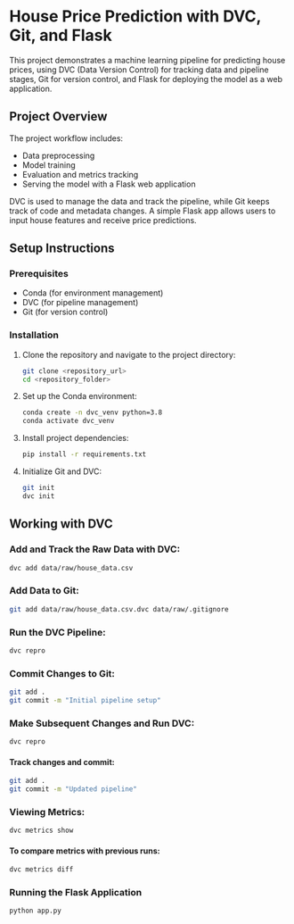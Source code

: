 # House Price Prediction with DVC, Git, and Flask

This project demonstrates a machine learning pipeline for predicting house prices, using DVC (Data Version Control) for tracking data and pipeline stages, Git for version control, and Flask for deploying the model as a web application.

## Project Overview

The project workflow includes:

- Data preprocessing
- Model training
- Evaluation and metrics tracking
- Serving the model with a Flask web application

DVC is used to manage the data and track the pipeline, while Git keeps track of code and metadata changes. A simple Flask app allows users to input house features and receive price predictions.

## Setup Instructions

### Prerequisites

- Conda (for environment management)
- DVC (for pipeline management)
- Git (for version control)

### Installation

1. Clone the repository and navigate to the project directory:

    ```bash
    git clone <repository_url>
    cd <repository_folder>
    ```

2. Set up the Conda environment:

    ```bash
    conda create -n dvc_venv python=3.8
    conda activate dvc_venv
    ```

3. Install project dependencies:

    ```bash
    pip install -r requirements.txt
    ```

4. Initialize Git and DVC:

    ```bash
    git init
    dvc init
    ```

## Working with DVC

### Add and Track the Raw Data with DVC:

```bash
dvc add data/raw/house_data.csv
```

### Add Data to Git:
```bash
git add data/raw/house_data.csv.dvc data/raw/.gitignore
```

### Run the DVC Pipeline:
```bash
dvc repro
```
### Commit Changes to Git:
```bash
git add .
git commit -m "Initial pipeline setup"
```

### Make Subsequent Changes and Run DVC:
```bash
dvc repro
```

#### Track changes and commit:
```bash
git add .
git commit -m "Updated pipeline"
```
### Viewing Metrics:
```bash
dvc metrics show
```

#### To compare metrics with previous runs:
```bash
dvc metrics diff
```

### Running the Flask Application
```bash
python app.py
```